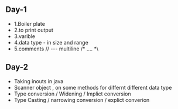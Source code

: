 
## Day-1 

- 1.Boiler plate 
- 2.to print output 
- 3.varible 
- 4.data type - in size and range 
- 5.comments   // --- multiline /*  ....  *\



 ## Day-2
- Taking inouts in java
- Scanner object , on some methods for differnt different data type 
- Type conversion / Widening / Implict conversion 
- Type Casting  / narrowing  conversion / explict converion
